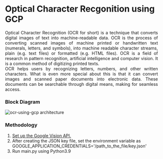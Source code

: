 # Optical Character Recgonition using GCP

<div align="justify">Optical Character Recognition (OCR for short) is a technique that converts digital images of text into machine-readable data. OCR is the process of converting scanned images of machine printed or handwritten text (numerals, letters, and
symbols), into machine readable character streams, plain (e.g. text files) or formatted (e.g. HTML files). OCR is a field of research in pattern recognition, artificial intelligence and computer vision. It is a common method of digitizing printed texts. <br>
OCR helps users by recognizing letters, numbers, and other written characters. What is even
more special about this is that it can convert images and scanned paper documents into
electronic data. These documents can be searchable through digital means, making for
seamless access.</div>

### Block Diagram
![ocr-using-gcp architecture](https://cloud.google.com/static/functions/img/gcf-ocr.svg) <br>

### Methodology
1. [Set up the Google Vision API.](https://cloud.google.com/vision/docs/setup)
2. After creating the JSON key file, set the environment variable as GOOGLE_APPLICATION_CREDENTIALS='/path_to_the_file/key.json'
3. Run main.py using Python3.9